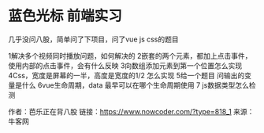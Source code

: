 # 蓝色光标 前端实习

几乎没问八股，简单问了下项目，问了vue js css的题目

1解决多个视频同时播放问题，如何解决的
2嵌套的两个元素，都加上点击事件，使用内部的点击事件，会有什么反映
3向数组添加元素到第一个位置怎么实现
4Css，宽度是屏幕的一半，高度是宽度的1/2 怎么实现
5给一个题目 问输出的变量是什么
6vue生命周期，data 最早可以在哪个生命周期使用
7 js数据类型怎么检测



作者：芭乐正在背八股
链接：https://www.nowcoder.com/?type=818_1
来源：牛客网